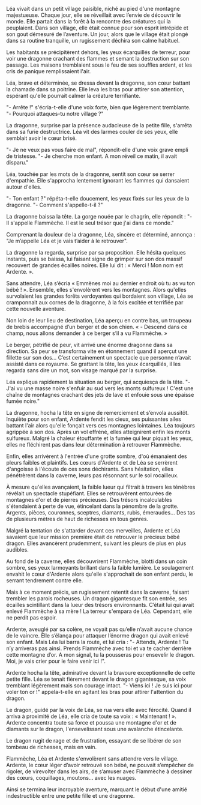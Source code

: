Léa vivait dans un petit village paisible, niché au pied d'une montagne majestueuse. Chaque jour, elle se réveillait avec l’envie de découvrir le monde. Elle partait dans la forêt à la rencontre des créatures qui la peuplaient. Dans son village, elle était connue pour son esprit intrépide et son gout démesuré de l’aventure. Un jour, alors que le village était plongé dans sa routine tranquille, un rugissement déchira son calme habituel.

Les habitants se précipitèrent dehors, les yeux écarquillés de terreur, pour voir une dragonne crachant des flammes et semant la destruction sur son passage. Les maisons tremblaient sous le feu de ses souffles ardent, et les cris de panique remplissaient l'air.

Léa, brave et déterminée, se dressa devant la dragonne, son cœur battant la chamade dans sa poitrine. Elle leva les bras pour attirer son attention, espérant qu'elle pourrait calmer la créature terrifiante.

"- Arrête !" s'écria-t-elle d'une voix forte, bien que légèrement tremblante. "- Pourquoi attaques-tu notre village ?"

La dragonne, surprise par la présence audacieuse de la petite fille, s'arrêta dans sa furie destructrice. Léa vit des larmes couler de ses yeux, elle semblait avoir le cœur brisé.

"- Je ne veux pas vous faire de mal", répondit-elle d'une voix grave empli de tristesse. "- Je cherche mon enfant. A mon réveil ce matin, il avait disparu."

Léa, touchée par les mots de la dragonne, sentit son cœur se serrer d'empathie. Elle s'approcha lentement ignorant les flammes qui dansaient autour d'elles.

"- Ton enfant ?" répéta-t-elle doucement, les yeux fixés sur les yeux de la dragonne. "- Comment s'appelle-t-il ?"

La dragonne baissa la tête. La gorge nouée par le chagrin, elle répondit : "- Il s'appelle Flammèche. Il est le seul trésor que j'ai dans ce monde."

Comprenant la douleur de la dragonne, Léa, sincère et déterminé, annonça : "Je m’appelle Léa et je vais t’aider à le retrouver".

La dragonne la regarda, surprise par sa proposition. Elle hésita quelques instants, puis se baissa, lui faisant signe de grimper sur son dos massif recouvert de grandes écailles noires. Elle lui dit : « Merci ! Mon nom est Ardente. ».

Sans attendre, Léa s’écria « Emmènes moi au dernier endroit où tu as vu ton bébé ! ». Ensemble, elles s'envolèrent vers les montagnes. Alors qu'elles survolaient les grandes forêts verdoyantes qui bordaient son village, Léa se cramponnait aux cornes de la dragonne, à la fois excitée et terrifiée par cette nouvelle aventure.

Non loin de leur lieu de destination, Léa aperçu en contre bas, un troupeau de brebis accompagné d’un berger et de son chien. « - Descend dans ce champ, nous allons demander à ce berger s’il a vu Flammèche. » 

Le berger, pétrifié de peur, vit arrivé une énorme dragonne dans sa direction. Sa peur se transforma vite en étonnement quand il aperçut une fillette sur son dos… C’est certainement un spectacle que personne n’avait assisté dans ce royaume. Se grattant la tête, les yeux écarquillés, il les regarda sans dire un mot, son visage marqué par la surprise.

Léa expliqua rapidement la situation au berger, qui acquiesça de la tête. "- J'ai vu une masse noire s'enfuir au sud vers les monts sulfureux ! C'est une chaîne de montagnes crachant des jets de lave et enfouie sous une épaisse fumée noire."

La dragonne, hocha la tête en signe de remerciement et s’envola aussitôt. Inquiète pour son enfant, Ardente fendit les cieux, ses puissantes ailes battant l'air alors qu'elle fonçait vers ces montagnes lointaines. Léa toujours agrippée à son dos.  Après un vol effréné, elles atteignirent enfin les monts sulfureux. Malgré la chaleur étouffante et la fumée qui leur piquait les yeux, elles ne fléchirent pas dans leur détermination à retrouver Flammèche.

Enfin, elles arrivèrent à l'entrée d'une grotte sombre, d'où émanaient des pleurs faibles et plaintifs. Les cœurs d'Ardente et de Léa se serrèrent d'angoisse à l'écoute de ces sons déchirants. Sans hésitation, elles pénétrèrent dans la caverne, leurs pas résonnant sur le sol rocailleux.


À mesure qu'elles avançaient, la faible lueur qui filtrait à travers les ténèbres révélait un spectacle stupéfiant. Elles se retrouvèrent entourées de montagnes d'or et de pierres précieuses. Des trésors incalculables s'étendaient à perte de vue, étincelant dans la pénombre de la grotte. Argents, pièces, couronnes, sceptres, diamants, rubis, émeraudes... Des tas de plusieurs mètres de haut de richesses en tous genres.

Malgré la tentation de s'attarder devant ces merveilles, Ardente et Léa savaient que leur mission première était de retrouver le précieux bébé dragon. Elles avancèrent prudemment, suivant les pleurs de plus en plus audibles.

Au fond de la caverne, elles découvrirent Flammèche, blotti dans un coin sombre, ses yeux larmoyants brillant dans la faible lumière. Le soulagement envahit le cœur d'Ardente alors qu'elle s'approchait de son enfant perdu, le serrant tendrement contre elle.

Mais à ce moment précis, un rugissement retentit dans la caverne, faisant trembler les parois rocheuses. Un dragon gigantesque fit son entrée, ses écailles scintillant dans la lueur des trésors environnants. C’était lui qui avait enlevé Flammèche à sa mère ! La terreur s'empara de Léa. Cependant, elle ne perdit pas espoir. 

Ardente, aveuglé par sa colère, ne voyait pas qu’elle n’avait aucune chance de le vaincre. Elle s’élança pour attaquer l’énorme dragon qui avait enlevé son enfant. Mais Léa lui barra la route, et lui cria : "- Attends, Ardente ! Tu n’y arriveras pas ainsi. Prends Flammèche avec toi et va te cacher derrière cette montagne d’or. A mon signal, tu la pousseras pour ensevelir le dragon. Moi, je vais crier pour le faire venir ici !".

Ardente hocha la tête, admirative devant la bravoure exceptionnelle de cette petite fille. Léa se tenait fièrement devant le dragon gigantesque, sa voix tremblant légèrement mais son courage intact. "- Viens ici ! Je suis ici pour voler ton or !" appela-t-elle en agitant les bras pour attirer l'attention du dragon.

Le dragon, guidé par la voix de Léa, se rua vers elle avec férocité. Quand il arriva à proximité de Léa, elle cria de toute sa voix : « Maintenant ! ». Ardente concentra toute sa force et poussa une montagne d'or et de diamants sur le dragon, l'ensevelissant sous une avalanche étincelante.

Le dragon rugit de rage et de frustration, essayant de se libérer de son tombeau de richesses, mais en vain.

Flammèche, Léa et Ardente s'envolèrent sans attendre vers le village. Ardente, le cœur léger d’avoir retrouvé son bébé, ne pouvait s’empêcher de rigoler, de virevolter dans les airs, de s’amuser avec Flammèche à dessiner des cœurs, coquillages, moutons… avec les nuages. 

Ainsi se termina leur incroyable aventure, marquant le début d'une amitié indestructible entre une petite fille et une dragonne.
